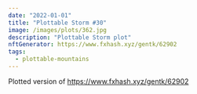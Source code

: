 ```yaml
---
date: "2022-01-01"
title: "Plottable Storm #30"
image: /images/plots/362.jpg
description: "Plottable Storm plot"
nftGenerator: https://www.fxhash.xyz/gentk/62902
tags:
  - plottable-mountains
---
```


Plotted version of https://www.fxhash.xyz/gentk/62902

